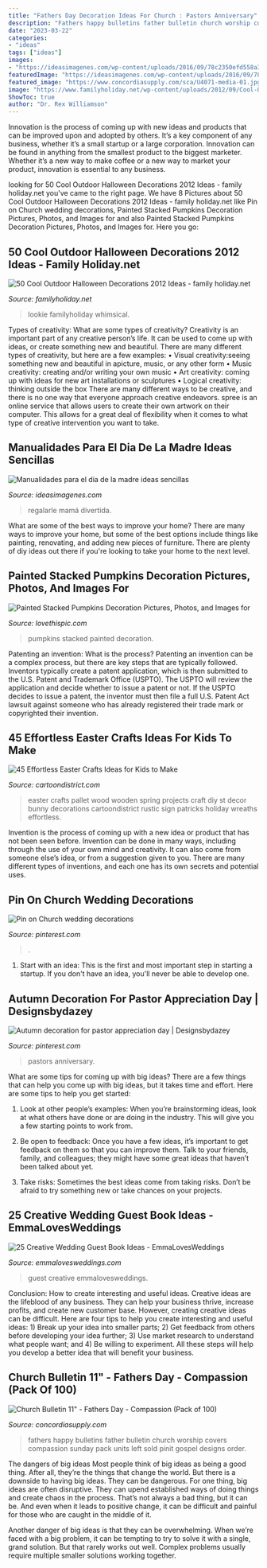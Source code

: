 ```yaml
---
title: "Fathers Day Decoration Ideas For Church : Pastors Anniversary"
description: "Fathers happy bulletins father bulletin church worship covers compassion sunday pack units left sold pinit gospel designs order"
date: "2023-03-22"
categories:
- "ideas"
tags: ["ideas"]
images:
- "https://ideasimagenes.com/wp-content/uploads/2016/09/78c2350efd558a3de50a10abe0a7e5d3.jpg"
featuredImage: "https://ideasimagenes.com/wp-content/uploads/2016/09/78c2350efd558a3de50a10abe0a7e5d3.jpg"
featured_image: "https://www.concordiasupply.com/sca/U4071-media-01.jpg?resizeid=3&amp;resizeh=600&amp;resizew=600"
image: "https://www.familyholiday.net/wp-content/uploads/2012/09/Cool-Outdoor-Halloween-Decorations-2012-Ideas_071.jpg"
ShowToc: true
author: "Dr. Rex Williamson"
---
```



Innovation is the process of coming up with new ideas and products that can be improved upon and adopted by others. It’s a key component of any business, whether it’s a small startup or a large corporation. Innovation can be found in anything from the smallest product to the biggest marketer. Whether it’s a new way to make coffee or a new way to market your product, innovation is essential to any business.

	

		
looking for 50 Cool Outdoor Halloween Decorations 2012 Ideas - family holiday.net you've came to the right page. We have 8 Pictures about 50 Cool Outdoor Halloween Decorations 2012 Ideas - family holiday.net like Pin on Church wedding decorations, Painted Stacked Pumpkins Decoration Pictures, Photos, and Images for and also Painted Stacked Pumpkins Decoration Pictures, Photos, and Images for. Here you go:
		
    
## 50 Cool Outdoor Halloween Decorations 2012 Ideas - Family Holiday.net

<img loading=lazy src="https://www.familyholiday.net/wp-content/uploads/2012/09/Cool-Outdoor-Halloween-Decorations-2012-Ideas_071.jpg" onerror="this.onerror=null;this.src='https://tse2.mm.bing.net/th?id=OIP.PngTQitkmm6-4lHV-4_EPwHaLe&amp;pid=15.1';" alt="50 Cool Outdoor Halloween Decorations 2012 Ideas - family holiday.net">

_Source: familyholiday.net_

>lookie familyholiday whimsical. 

	

Types of creativity: What are some types of creativity?
Creativity is an important part of any creative person’s life. It can be used to come up with ideas, or create something new and beautiful. There are many different types of creativity, but here are a few examples: 
• Visual creativity:seeing something new and beautiful in apicture, music, or any other form 
• Music creativity: creating and/or writing your own music 
• Art creativity: coming up with ideas for new art installations or sculptures 
• Logical creativity: thinking outside the box 
There are many different ways to be creative, and there is no one way that everyone approach creative endeavors. spree is an online service that allows users to create their own artwork on their computer. This allows for a great deal of flexibility when it comes to what type of creative intervention you want to take.

    
## Manualidades Para El Dia De La Madre Ideas Sencillas

<img loading=lazy src="https://ideasimagenes.com/wp-content/uploads/2016/09/78c2350efd558a3de50a10abe0a7e5d3.jpg" onerror="this.onerror=null;this.src='https://tse4.mm.bing.net/th?id=OIP.eMI1Dv1Vij3lChCr4Kfl0wHaLE&amp;pid=15.1';" alt="Manualidades para el dia de la madre ideas sencillas">

_Source: ideasimagenes.com_

>regalarle mamá divertida. 

	

What are some of the best ways to improve your home?
There are many ways to improve your home, but some of the best options include things like painting, renovating, and adding new pieces of furniture. There are plenty of diy ideas out there if you're looking to take your home to the next level.

    
## Painted Stacked Pumpkins Decoration Pictures, Photos, And Images For

<img loading=lazy src="http://www.lovethispic.com/uploaded_images/316442-Painted-Stacked-Pumpkins-Decoration.jpg" onerror="this.onerror=null;this.src='https://tse2.mm.bing.net/th?id=OIP.zcCVnI3komXFtb2xgaJ4DQHaNK&amp;pid=15.1';" alt="Painted Stacked Pumpkins Decoration Pictures, Photos, and Images for">

_Source: lovethispic.com_

>pumpkins stacked painted decoration. 

	

Patenting an invention: What is the process?
Patenting an invention can be a complex process, but there are key steps that are typically followed. Inventors typically create a patent application, which is then submitted to the U.S. Patent and Trademark Office (USPTO). The USPTO will review the application and decide whether to issue a patent or not. If the USPTO decides to issue a patent, the inventor must then file a full U.S. Patent Act lawsuit against someone who has already registered their trade mark or copyrighted their invention.

    
## 45 Effortless Easter Crafts Ideas For Kids To Make

<img loading=lazy src="http://www.cartoondistrict.com/wp-content/uploads/2017/02/Easter-Crafts-Ideas-for-Kids30.jpg" onerror="this.onerror=null;this.src='https://tse1.mm.bing.net/th?id=OIP.orrcBhi93y7YCentlGwhZgHaLH&amp;pid=15.1';" alt="45 Effortless Easter Crafts Ideas for Kids to Make">

_Source: cartoondistrict.com_

>easter crafts pallet wood wooden spring projects craft diy st decor bunny decorations cartoondistrict rustic sign patricks holiday wreaths effortless. 

	

Invention is the process of coming up with a new idea or product that has not been seen before. Invention can be done in many ways, including through the use of your own mind and creativity. It can also come from someone else’s idea, or from a suggestion given to you. There are many different types of inventions, and each one has its own secrets and potential uses.

    
## Pin On Church Wedding Decorations

<img loading=lazy src="https://i.pinimg.com/736x/a7/bb/2c/a7bb2cd3c5d9842f87c1ae04a9cf5def.jpg" onerror="this.onerror=null;this.src='https://tse2.mm.bing.net/th?id=OIP.kbE0jFTAV_IDyfHhx14cJwHaLF&amp;pid=15.1';" alt="Pin on Church wedding decorations">

_Source: pinterest.com_

>. 

	

1. Start with an idea: This is the first and most important step in starting a startup. If you don't have an idea, you'll never be able to develop one. 

    
## Autumn Decoration For Pastor Appreciation Day | Designsbydazey

<img loading=lazy src="https://s-media-cache-ak0.pinimg.com/736x/10/a3/87/10a3875c817f97035dd1ef2473478e80.jpg" onerror="this.onerror=null;this.src='https://tse3.mm.bing.net/th?id=OIP.AtD0jFW79jh2FIu_CUr7xAHaJ3&amp;pid=15.1';" alt="Autumn decoration for pastor appreciation day | Designsbydazey">

_Source: pinterest.com_

>pastors anniversary. 

	

What are some tips for coming up with big ideas?
There are a few things that can help you come up with big ideas, but it takes time and effort. Here are some tips to help you get started:
1. Look at other people’s examples: When you’re brainstorming ideas, look at what others have done or are doing in the industry. This will give you a few starting points to work from.

2. Be open to feedback: Once you have a few ideas, it’s important to get feedback on them so that you can improve them. Talk to your friends, family, and colleagues; they might have some great ideas that haven’t been talked about yet.

3. Take risks: Sometimes the best ideas come from taking risks. Don’t be afraid to try something new or take chances on your projects.

    
## 25 Creative Wedding Guest Book Ideas - EmmaLovesWeddings

<img loading=lazy src="http://emmalovesweddings.com/wp-content/uploads/2018/01/wishing-stones-wedding-guest-book-ideas.jpg" onerror="this.onerror=null;this.src='https://tse1.mm.bing.net/th?id=OIP.sqMoQSg5LjhfKxeevO8gaAHaUR&amp;pid=15.1';" alt="25 Creative Wedding Guest Book Ideas - EmmaLovesWeddings">

_Source: emmalovesweddings.com_

>guest creative emmalovesweddings. 

	

Conclusion: How to create interesting and useful ideas.
Creative ideas are the lifeblood of any business. They can help your business thrive, increase profits, and create new customer base. However, creating creative ideas can be difficult. Here are four tips to help you create interesting and useful ideas: 1) Break up your idea into smaller parts; 2) Get feedback from others before developing your idea further; 3) Use market research to understand what people want; and 4) Be willing to experiment. All these steps will help you develop a better idea that will benefit your business.

    
## Church Bulletin 11&quot; - Fathers Day - Compassion (Pack Of 100)

<img loading=lazy src="https://www.concordiasupply.com/sca/U4071-media-01.jpg?resizeid=3&amp;resizeh=600&amp;resizew=600" onerror="this.onerror=null;this.src='https://tse2.mm.bing.net/th?id=OIP.ppKsxAXTJ9z9RG0cQW2_DgAAAA&amp;pid=15.1';" alt="Church Bulletin 11&quot; - Fathers Day - Compassion (Pack of 100)">

_Source: concordiasupply.com_

>fathers happy bulletins father bulletin church worship covers compassion sunday pack units left sold pinit gospel designs order. 

	

The dangers of big ideas
Most people think of big ideas as being a good thing. After all, they’re the things that change the world. But there is a downside to having big ideas. They can be dangerous.
For one thing, big ideas are often disruptive. They can upend established ways of doing things and create chaos in the process. That’s not always a bad thing, but it can be. And even when it leads to positive change, it can be difficult and painful for those who are caught in the middle of it.

Another danger of big ideas is that they can be overwhelming. When we’re faced with a big problem, it can be tempting to try to solve it with a single, grand solution. But that rarely works out well. Complex problems usually require multiple smaller solutions working together.


